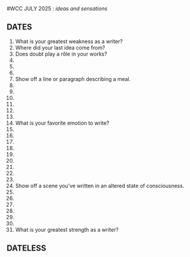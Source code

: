 #WCC JULY 2025 : *ideas and sensations*

## DATES
1. What is your greatest weakness as a writer?
2. Where did your last idea come from?
3. Does doubt play a rôle in your works? 
4.
5.
6.
7. Show off a line or paragraph describing a meal.
8.
9. 
10.
11.
12. 
13.
14. What is your favorite emotion to write?
15.
16.
17.
18.
19.
20.
21.
22.
23.
24. Show off a scene you've written in an altered state of consciousness.
25.
26.
27.
28.
29.
30.
31. What is your greatest strength as a writer?

## DATELESS

